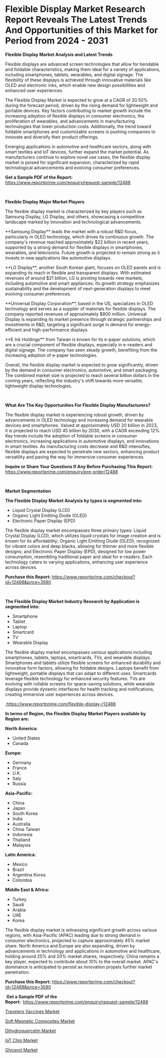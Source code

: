 <p><h1>Flexible Display Market Research Report Reveals The Latest Trends And Opportunities of this Market for Period from 2024 - 2031</h1></p><p><strong>Flexible Display Market Analysis and Latest Trends</strong></p>
<p><p>Flexible displays are advanced screen technologies that allow for bendable and foldable characteristics, making them ideal for a variety of applications, including smartphones, tablets, wearables, and digital signage. The flexibility of these displays is achieved through innovative materials like OLED and electronic inks, which enable new design possibilities and enhanced user experiences.</p><p>The Flexible Display Market is expected to grow at a CAGR of 20.50% during the forecast period, driven by the rising demand for lightweight and portable devices. Key factors contributing to market growth include the increasing adoption of flexible displays in consumer electronics, the proliferation of wearables, and advancements in manufacturing technologies that lower production costs. Additionally, the trend toward foldable smartphones and customizable screens is pushing companies to innovate and diversify their product offerings.</p><p>Emerging applications in automotive and healthcare sectors, along with smart textiles and IoT devices, further expand the market potential. As manufacturers continue to explore novel use cases, the flexible display market is poised for significant expansion, characterized by rapid technological advancements and evolving consumer preferences.</p></p>
<p><strong>Get a Sample PDF of the Report:&nbsp;</strong> <a href="https://www.reportprime.com/enquiry/request-sample/12488">https://www.reportprime.com/enquiry/request-sample/12488</a></p>
<p>&nbsp;</p>
<p><strong>Flexible Display Major Market Players</strong></p>
<p><p>The flexible display market is characterized by key players such as Samsung Display, LG Display, and others, showcasing a competitive landscape marked by innovation and technological advancements. </p><p>**Samsung Display** leads the market with a robust R&D focus, particularly in OLED technology, which drives its continuous growth. The company's revenue reached approximately $22 billion in recent years, supported by a strong demand for flexible displays in smartphones, wearables, and televisions. Future growth is projected to remain strong as it invests in new applications like automotive displays.</p><p>**LG Display**, another South Korean giant, focuses on OLED panels and is expanding its reach in flexible and transparent displays. With estimated revenues of around $21 billion, LG is pivoting towards new markets, including automotive and smart appliances. Its growth strategy emphasizes sustainability and the development of next-generation displays to meet evolving consumer preferences.</p><p>**Universal Display Corporation**, based in the US, specializes in OLED technology and serves as a supplier of materials for flexible displays. The company reported revenues of approximately $800 million. Universal Display is expanding its market presence through strategic partnerships and investments in R&D, targeting a significant surge in demand for energy-efficient and high-performance displays.</p><p>**E Ink Holdings** from Taiwan is known for its e-paper solutions, which are a crucial component of flexible displays, especially in e-readers and digital signage. The company has seen steady growth, benefiting from the increasing adoption of e-paper technologies.</p><p>Overall, the flexible display market is expected to grow significantly, driven by the demand in consumer electronics, automotive, and smart packaging. The combined market size is projected to reach several billion dollars in the coming years, reflecting the industry's shift towards more versatile, lightweight display technologies.</p></p>
<p>&nbsp;</p>
<p><strong>What Are The Key Opportunities For Flexible Display Manufacturers?</strong></p>
<p><p>The flexible display market is experiencing robust growth, driven by advancements in OLED technology and increasing demand for wearable devices and smartphones. Valued at approximately USD 20 billion in 2023, it is projected to reach USD 45 billion by 2030, with a CAGR exceeding 12%. Key trends include the adoption of foldable screens in consumer electronics, increasing applications in automotive displays, and innovations in smart textiles. As manufacturing costs decrease and R&D intensifies, flexible displays are expected to penetrate new sectors, enhancing product versatility and paving the way for immersive consumer experiences.</p></p>
<p><strong>Inquire or Share Your Questions If Any Before Purchasing This Report:</strong> <a href="https://www.reportprime.com/enquiry/pre-order/12488">https://www.reportprime.com/enquiry/pre-order/12488</a></p>
<p>&nbsp;</p>
<p><strong>Market Segmentation</strong></p>
<p><strong>The Flexible Display Market Analysis by types is segmented into:</strong></p>
<p><ul><li>Liquid Crystal Display (LCD)</li><li>Organic Light Emitting Diode (OLED)</li><li>Electronic Paper Display (EPD)</li></ul></p>
<p><p>The flexible display market encompasses three primary types: Liquid Crystal Display (LCD), which utilizes liquid crystals for image creation and is known for its affordability; Organic Light Emitting Diode (OLED), recognized for vibrant colors and deep blacks, allowing for thinner and more flexible designs; and Electronic Paper Display (EPD), designed for low power consumption, resembling traditional paper and ideal for e-readers. Each technology caters to varying applications, enhancing user experience across devices.</p></p>
<p><strong>Purchase this Report:&nbsp;</strong><a href="https://www.reportprime.com/checkout?id=12488&price=3590">https://www.reportprime.com/checkout?id=12488&price=3590</a></p>
<p>&nbsp;</p>
<p><strong>The Flexible Display Market Industry Research by Application is segmented into:</strong></p>
<p><ul><li>Smartphone</li><li>Tablet</li><li>Laptop</li><li>Smartcard</li><li>TV</li><li>Wearable Display</li></ul></p>
<p><p>The flexible display market encompasses various applications including smartphones, tablets, laptops, smartcards, TVs, and wearable displays. Smartphones and tablets utilize flexible screens for enhanced durability and innovative form factors, allowing for foldable designs. Laptops benefit from lightweight, portable displays that can adapt to different uses. Smartcards leverage flexible technology for enhanced security features. TVs are evolving with rollable screens for space-saving solutions, while wearable displays provide dynamic interfaces for health tracking and notifications, creating immersive user experiences across devices.</p></p>
<p><a href="https://www.reportprime.com/flexible-display-r12488">&nbsp;https://www.reportprime.com/flexible-display-r12488</a></p>
<p><strong>In terms of Region, the Flexible Display Market Players available by Region are:</strong></p>
<p>
    <p> <strong> North America: </strong>
        <ul>
            <li>United States</li>
            <li>Canada</li>
        </ul>
        </p> 
    <p> <strong> Europe: </strong>
        <ul>
            <li>Germany</li>
            <li>France</li>
            <li>U.K.</li>
            <li>Italy</li>
            <li>Russia</li>
        </ul>
        </p> 
    <p> <strong> Asia-Pacific: </strong>
        <ul>
            <li>China</li>
            <li>Japan</li>
            <li>South Korea</li>
            <li>India</li>
            <li>Australia</li>
            <li>China Taiwan</li>
            <li>Indonesia</li>
            <li>Thailand</li>
            <li>Malaysia</li>
        </ul>
        </p> 
    <p> <strong> Latin America: </strong>
        <ul>
            <li>Mexico</li>
            <li>Brazil</li>
            <li>Argentina Korea</li>
            <li>Colombia</li>
        </ul>
        </p> 
    <p> <strong> Middle East & Africa: </strong>
        <ul>
            <li>Turkey</li>
            <li>Saudi</li>
            <li>Arabia</li>
            <li>UAE</li>
            <li>Korea</li>
        </ul>
    </p>
    </p>
<p><p>The flexible display market is witnessing significant growth across various regions, with Asia-Pacific (APAC) leading due to strong demand in consumer electronics, projected to capture approximately 45% market share. North America and Europe are also expanding, driven by advancements in technology and applications in automotive and healthcare, holding around 25% and 20% market shares, respectively. China remains a key player, expected to contribute about 10% to the overall market. APAC's dominance is anticipated to persist as innovation propels further market penetration.</p></p>
<p><strong>Purchase this Report: </strong><a href="https://www.reportprime.com/checkout?id=12488&price=3590">https://www.reportprime.com/checkout?id=12488&price=3590</a></p>
<p>&nbsp;<strong>Get a Sample PDF of the Report:&nbsp;&nbsp;</strong><a href="https://www.reportprime.com/enquiry/request-sample/12488">https://www.reportprime.com/enquiry/request-sample/12488</a></p>
<p><strong></strong></p>
<p><p><a href="https://medium.com/@zoe.dyer9808709/travelers-vaccines-market-evolution-global-trends-and-regional-dynamics-2024-2031-ba5f7953d674">Travelers Vaccines Market</a></p><p><a href="https://www.linkedin.com/pulse/global-soft-magnetic-composites-market-trends-forecasts-ql0he?trackingId=njwb196qQTCV0yE7HpU9hA%3D%3D">Soft Magnetic Composites Market</a></p><p><a href="https://medium.com/@zoe.dyer9808709/booming-dihydroquercetin-market-sector-market-analysis-and-growth-projections-till-2031-4244035e16c1">Dihydroquercetin Market</a></p><p><a href="https://github.com/mahnoor2003/Market-Research-Report-List-6/blob/main/iot-chip-market.md">IoT Chip Market</a></p><p><a href="https://www.linkedin.com/pulse/how-glycerol-market-evolve-growth-analysis-year-2024-2031-r8iaf?trackingId=W6kaKv5pQVSqr6%2FGo1BlTg%3D%3D">Glycerol Market</a></p></p>